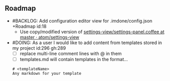 Roadmap
----
- #BACKLOG: Add configuration editor view for .imdone/config.json +Roadmap id:18
  - Use copy/modified version of [settings-view/settings-panel.coffee at master · atom/settings-view](https://github.com/atom/settings-view/blob/master/lib/settings-panel.coffee)
- #DOING: As a user I would like to add content from templates stored in my project id:296 gh:289
  - [ ] replace multi-line comment lines with @<templateName> in them
  - [ ] templates.md will contain templates in the format...
  ```
  # <templateName>
  Any markdown for your template
  ```
